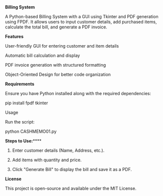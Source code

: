 **************Billing System**************

A Python-based Billing System with a GUI using Tkinter and PDF generation using FPDF. It allows users to input customer details, add purchased items, calculate the total bill, and generate a PDF invoice.

******Features******

User-friendly GUI for entering customer and item details

Automatic bill calculation and display

PDF invoice generation with structured formatting

Object-Oriented Design for better code organization


******Requirements******

Ensure you have Python installed along with the required dependencies:

pip install fpdf tkinter

Usage

Run the script:

python CASHMEMO01.py

**Steps to Use:******

1. Enter customer details (Name, Address, etc.).


2. Add items with quantity and price.


3. Click "Generate Bill" to display the bill and save it as a PDF.

****License****

This project is open-source and available under the MIT License.
